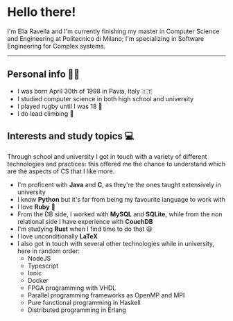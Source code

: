 # Hello there!

I'm Elia Ravella and I'm currently finishing my master in Computer Science and Engineering at Politecnico di Milano; I'm specializing in Software Engineering for Complex systems.

---

## Personal info 🧑‍🦱
- I was born April 30th of 1998 in Pavia, Italy 🇮🇹
- I studied computer science in both high school and university
- I played rugby until I was 18 🏉
- I do lead climbing 🧗

## Interests and study topics 💻
Through school and university I got in touch with a variety of different technologies and practices: this offered me the chance to understand which are the aspects of CS that I like more.
- I'm proficent with **Java** and **C**, as they're the ones taught extensively in university
- I know **Python** but it's far from being my favourite language to work with
- I love **Ruby** 💎 
- From the DB side, I worked with **MySQL** and **SQLite**, while from the non relational side I have experience with **CouchDB**
- I'm studying **Rust** when I find time to do that 😆
- I love unconditionally **LaTeX**
- I also got in touch with several other technologies while in university, here in random order:
  * NodeJS
  * Typescript
  * Ionic
  * Docker
  * FPGA programming with VHDL
  * Parallel programming frameworks as OpenMP and MPI
  * Pure functional programming in Haskell
  * Distributed programming in Erlang
